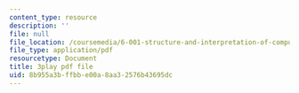 ```yaml
---
content_type: resource
description: ''
file: null
file_location: /coursemedia/6-001-structure-and-interpretation-of-computer-programs-spring-2005/8b955a3bffbbe00a8aa32576b43695dc_cIc8ZBMcqAc.pdf
file_type: application/pdf
resourcetype: Document
title: 3play pdf file
uid: 8b955a3b-ffbb-e00a-8aa3-2576b43695dc
---
```

